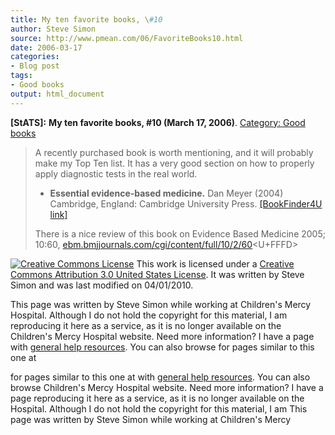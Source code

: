 ```yaml
---
title: My ten favorite books, \#10
author: Steve Simon
source: http://www.pmean.com/06/FavoriteBooks10.html
date: 2006-03-17
categories:
- Blog post
tags:
- Good books
output: html_document
---
```

**[StATS]:** **My ten favorite books, \#10 (March
17, 2006)**. [Category: Good books](../category/InterestingBooks.html)

> A recently purchased book is worth mentioning, and it will probably
> make my Top Ten list. It has a very good section on how to properly
> apply diagnostic tests in the real world.
>
> -   **Essential evidence-based medicine.** Dan Meyer (2004) Cambridge,
>     England: Cambridge University Press. [\[BookFinder4U
>     link\]](http://www.bookfinder4u.com/detail/0521540275.html)
>
> There is a nice review of this book on Evidence Based Medicine 2005;
> 10:60,
> [ebm.bmjjournals.com/cgi/content/full/10/2/60](http://ebm.bmjjournals.com/cgi/content/full/10/2/60)<U+FFFD>

[![Creative Commons
License](http://i.creativecommons.org/l/by/3.0/us/80x15.png)](http://creativecommons.org/licenses/by/3.0/us/)
This work is licensed under a [Creative Commons Attribution 3.0 United
States License](http://creativecommons.org/licenses/by/3.0/us/). It was
written by Steve Simon and was last modified on 04/01/2010.

This page was written by Steve Simon while working at Children's Mercy
Hospital. Although I do not hold the copyright for this material, I am
reproducing it here as a service, as it is no longer available on the
Children's Mercy Hospital website. Need more information? I have a page
with [general help resources](../GeneralHelp.html). You can also browse
for pages similar to this one at
<!---More--->
for pages similar to this one at
with [general help resources](../GeneralHelp.html). You can also browse
Children's Mercy Hospital website. Need more information? I have a page
reproducing it here as a service, as it is no longer available on the
Hospital. Although I do not hold the copyright for this material, I am
This page was written by Steve Simon while working at Children's Mercy

<!---Do not use
**[StATS]:** **My ten favorite books, \#10 (March
This page was written by Steve Simon while working at Children's Mercy
Hospital. Although I do not hold the copyright for this material, I am
reproducing it here as a service, as it is no longer available on the
Children's Mercy Hospital website. Need more information? I have a page
with [general help resources](../GeneralHelp.html). You can also browse
for pages similar to this one at
--->

